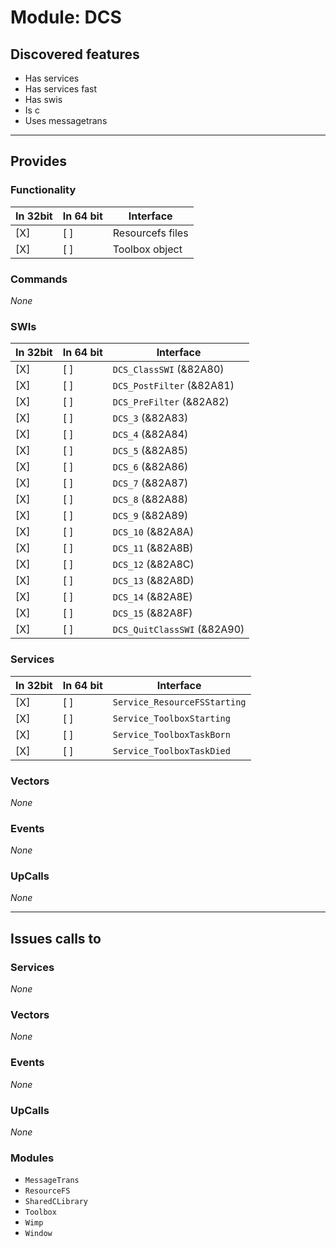 # Module: DCS

## Discovered features


* Has services
* Has services fast
* Has swis
* Is c
* Uses messagetrans

---

## Provides

### Functionality

| In 32bit | In 64 bit | Interface |
|----------|-----------|-----------|
| [X]      | [ ]       | Resourcefs files |
| [X]      | [ ]       | Toolbox object |

### Commands


*None*


### SWIs


| In 32bit | In 64 bit | Interface |
|----------|-----------|-----------|
| [X]      | [ ]       | `DCS_ClassSWI` (&82A80) |
| [X]      | [ ]       | `DCS_PostFilter` (&82A81) |
| [X]      | [ ]       | `DCS_PreFilter` (&82A82) |
| [X]      | [ ]       | `DCS_3` (&82A83) |
| [X]      | [ ]       | `DCS_4` (&82A84) |
| [X]      | [ ]       | `DCS_5` (&82A85) |
| [X]      | [ ]       | `DCS_6` (&82A86) |
| [X]      | [ ]       | `DCS_7` (&82A87) |
| [X]      | [ ]       | `DCS_8` (&82A88) |
| [X]      | [ ]       | `DCS_9` (&82A89) |
| [X]      | [ ]       | `DCS_10` (&82A8A) |
| [X]      | [ ]       | `DCS_11` (&82A8B) |
| [X]      | [ ]       | `DCS_12` (&82A8C) |
| [X]      | [ ]       | `DCS_13` (&82A8D) |
| [X]      | [ ]       | `DCS_14` (&82A8E) |
| [X]      | [ ]       | `DCS_15` (&82A8F) |
| [X]      | [ ]       | `DCS_QuitClassSWI` (&82A90) |


### Services


| In 32bit | In 64 bit | Interface |
|----------|-----------|-----------|
| [X]      | [ ]       | `Service_ResourceFSStarting` |
| [X]      | [ ]       | `Service_ToolboxStarting` |
| [X]      | [ ]       | `Service_ToolboxTaskBorn` |
| [X]      | [ ]       | `Service_ToolboxTaskDied` |


### Vectors


*None*


### Events


*None*


### UpCalls


*None*


---

## Issues calls to

### Services


*None*


### Vectors


*None*


### Events


*None*


### UpCalls


*None*


### Modules


* `MessageTrans`
* `ResourceFS`
* `SharedCLibrary`
* `Toolbox`
* `Wimp`
* `Window`


